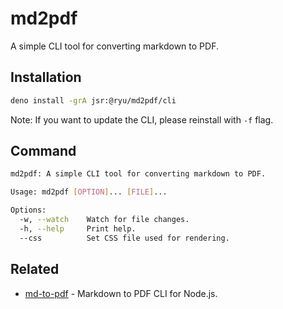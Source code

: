 # md2pdf

A simple CLI tool for converting markdown to PDF.

## Installation

```sh
deno install -grA jsr:@ryu/md2pdf/cli
```

Note: If you want to update the CLI, please reinstall with `-f` flag.

## Command

```sh
md2pdf: A simple CLI tool for converting markdown to PDF.

Usage: md2pdf [OPTION]... [FILE]...

Options:
  -w, --watch    Watch for file changes.
  -h, --help     Print help.
  --css          Set CSS file used for rendering.
```

## Related

- [md-to-pdf](https://github.com/simonhaenisch/md-to-pdf) - Markdown to PDF CLI
  for Node.js.
